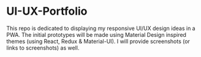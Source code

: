 # UI-UX-Portfolio
This repo is dedicated to displaying my responsive UI/UX design ideas in a PWA. The initial prototypes will be made using Material Design inspired themes (using React, Redux & Material-UI). I will provide screenshots (or links to screenshots) as well.

